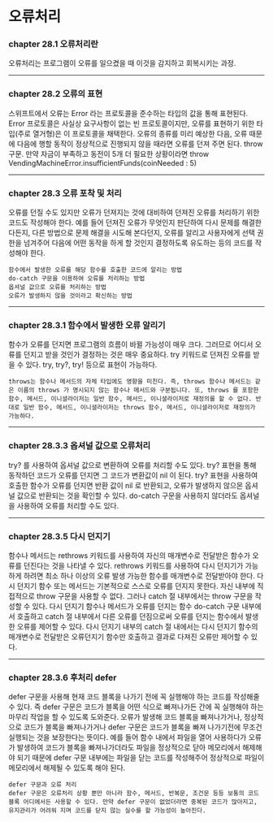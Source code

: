 # 오류처리

### chapter 28.1 오류처리란

오류처리는 프로그램이 오류를 일으켰을 때 이것을 감지하고 회복시키는 과정.

-------------------------------------------------------------

### chapter 28.2 오류의 표현

스위프트에서 오류는 Error 라는 프로토콜을 준수하는 타입의 값을 통해 표현된다. Error 프로토콜은 사실상 요구사항이 없는 빈 프로토콜이지만, 오류를 표현하기 위한 타입(주로 열거형)은 이 프로토콜을 채택한다. 오류의 종류를 미리 예상한 다음, 오류 때문에 다음에 행할 동작이 정상적으로 진행되지 않을 때라면 오류를 던져 주면 된다. throw 구문. 만약 자금이 부족하고 동전이 5개 더 필요한 상황이라면 throw VendingMachineError.insufficientFunds(coinNeeded : 5)

-------------------------------------------------------------

### chapter 28.3 오류 포착 및 처리

오류를 던질 수도 있지만 오류가 던져지는 것에 대비하여 던져진 오류를 처리하기 위한 코드도 작성해야 한다. 예를 들어 던져진 오류가 무엇인지 판단하여 다시 문제를 해결한다든지, 다른 방법으로 문제 해결을 시도해 본다던지, 오류를 알리고 사용자에게 선택 권한을 넘겨주어 다음에 어떤 동작을 하게 할 것인지 결정하도록 유도하는 등의 코드를 작성해야 한다.

    함수에서 발생한 오류를 해당 함수를 호출한 코드에 알리는 방법
    do-catch 구문을 이용하여 오류를 처리하는 방법
    옵셔널 값으로 오류를 처리하는 방법
    오류가 발생하지 않을 것이라고 확신하는 방법
    
------------------------------------------------------------

### chapter 28.3.1 함수에서 발생한 오류 알리기

함수가 오류를 던지면 프로그램의 흐름이 바뀔 가능성이 매우 크다. 그러므로 어디서 오류를 던지고 받을 것인가 결정하는 것은 매우 중요하다. try 키워드로 던져진 오류를 받을 수 있다. try, try?, try! 등으로 표현이 가능하다.

    throws는 함수나 메서드의 자체 타입에도 영향을 미친다. 즉, throws 함수나 메서드는 같은 이름의 throws 가 명시되지 않는 함수나 메서드와 구분됩니다. 또, throws 를 포함한 함수, 메서드, 이니셜라이저는 일반 함수, 메서드, 이니셜라이저로 재정의를 할 수 없다. 반대로 일반 함수, 메서드, 이니셜라이저는 throws 함수, 메서드, 이니셜라이저로 재정의가 가능하다.
    
----------------------------------------------------

### chapter 28.3.3 옵셔널 값으로 오류처리

try? 를 사용하여 옵셔널 값으로 변환하여 오류를 처리할 수도 있다. try? 표현을 통해 동작하던 코드가 오류를 던지면 그 코드가 변환값이 nil 이 된다. try? 표현을 사용하여 호출한 함수가 오류를 던지면 반환 값이 nil 로 반환되고, 오류가 발생하지 않으몬 옵셔널 값으로 반환되는 것을 확인할 수 있다. do-catch 구문을 사용하지 않더라도 옵셔널을 사용하여 오류를 처리할 수도 있다. 

------------------------------------------------------------

### chapter 28.3.5 다시 던지기

함수나 메서드는 rethrows 키워드를 사용하여 자신의 매개변수로 전달받은 함수가 오류를 던진다는 것을 나타낼 수 있다. rethrows 키워드를 사용하여 다시 던지기가 가능하게 하려면 최소 하나 이상의 오류 발생 가능한 함수를 매개변수로 전달받아야 한다. 다시 던지기 함수 또는 메서드는 기본적으로 스스로 오류를 던지지 못한다. 자신 내부에 직접적으로 throw 구문을 사용할 수 없다. 그러나 catch 절 내부에서는 throw 구문을 작성할 수 있다. 다시 던지기 함수나 메서드가 오류를 던지는 함수 do-catch 구문 내부에서 호출하고 catch 절 내부에서 다른 오류를 던짐으로써 오류를 던지는 함수에서 발생한 오류를 제어할 수 있다. 다시 던지기 내부의 catch 절 내에서는 다시 던지기 함수의 매개변수로 전달받은 오류던지기 함수만 호출하고 결과로 다져진 오류만 제어할 수 있다.

-----------------------------------------------------------

### chapter 28.3.6 후처리 defer

defer 구문을 사용해 현재 코드 블록을 나가기 전에 꼭 실행해야 하는 코드를 작성해줄 수 있다. 즉 defer 구문은 코드가 블록을 어떤 식으로 빠져나가든 간에 꼭 실행해야 하는 마무리 작업을 할 수 있도록 도와준다. 오류가 발생해 코드 블록을 빠져나가거나, 정상적으로 코드가 블록을 빠져나가거나 defer 구문은 코드가 블록을 빠져 나가기전에 무조건 실행되는 것을 보장한다는 뜻이다. 예를 들어 함수 내에서 파일을 열어 사용하다가 오류가 발생하여 코드가 블록을 빠져나가더라도 파일을 정상적으로 닫아 메모리에서 해제해야 되기 때문에 defer 구문 내부에는 파일을 닫는 코드를 작성해주어 정상적으로 파일이 메모리에서 해제될 수 있도록 해야 된다.

    defer 구문과 오류 처리
    defer 구문은 오류처리 상황 뿐만 아니라 함수, 메서드, 반복문, 조건문 등등 보통의 코드 블록 어디에서든 사용할 수 있다. 만약 defer 구문이 없었더라면 중복된 코드가 많아지고, 유지관리가 어려워 지며 코드를 닫지 않는 실수를 할 가능성이 높아진다.
    
    
